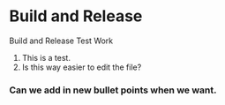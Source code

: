 # Build and Release #

Build and Release Test Work

1. This is a test.
2. Is this way easier to edit the file?


### Can we add in new bullet points when we want.
